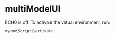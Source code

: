 # multiModelUI
ECHO is off.
To activate the virtual environment, run:
```
myenv\Scripts\activate
```
